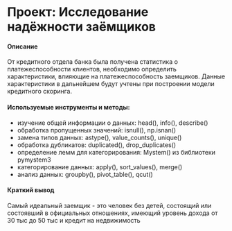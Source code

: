 # Проект: Исследование надёжности заёмщиков
#### Описание 
От кредитного отдела банка была получена статистика о платежеспособности клиентов, необходимо определить характеристики, влияющие на платежеспособность заемщиков. Данные характеристики в дальнейшем будут учтены при построении модели кредитного скоринга.

#### Используемые инструменты и методы:
* изучение общей информации о данных: head(), info(), describe()
* обработка пропущенных значений: isnull(), np.isnan()
* замена типов данных: astype(), value_counts(), unique()
* обработка дубликатов: duplicated(), drop_duplicates()
* определение лемм для категорирования: Mystem() из библиотеки pymystem3 
* категорирование данных: apply(), sort_values(), merge()
* анализ данных: groupby(), pivot_table(), qcut()


#### Краткий вывод
Самый идеальный заемщик - это человек без детей, состоящий или состоявший в официальных отношениях, имеющий уровень дохода от 30 тыс до 50 тыс и кредит на недвижимость
